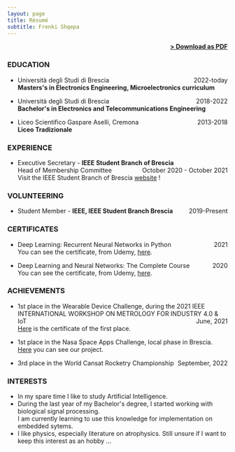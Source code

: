 ```yaml
---
layout: page
title: Résumé
subtitle: Frenki Shqepa
---
```


<span style="float: right; "><a href="{{ '/assets/resume.pdf' | prepend: site.baseurl }}"><strong>> Download as PDF</strong></a> </span>
<br>


### EDUCATION

- Università degli Studi di Brescia <span style="float: right; ">2022-today</span>  
**Masters's in Electronics Engineering, Microelectronics curriculum**  

- Università degli Studi di Brescia <span style="float: right; ">2018-2022</span>  
**Bachelor's in Electronics and Telecommunications Engineering**  

- Liceo Scientifico Gaspare Aselli, Cremona <span style="float: right; ">2013-2018</span>  
**Liceo Tradizionale**   


### EXPERIENCE

- Executive Secretary - **IEEE Student Branch of Brescia** <span style="float: right; ">October 2020 - October 2021</span>  
Head of Membership Committee
<br/>Visit the IEEE Student Branch of Brescia [website](https://ieeesb.unibs.it) !


### VOLUNTEERING

- Student Member - **IEEE, IEEE Student Branch Brescia** <span style="float: right; ">2019-Present</span>  


### CERTIFICATES

- Deep Learning: Recurrent Neural Networks in Python <span style="float: right; ">2021</span>  
You can see the certificate, from Udemy, [here](https://www.udemy.com/certificate/UC-49f4ac0a-739d-4973-b242-5ef12b251a89/).

- Deep Learning and Neural Networks: The Complete Course <span style="float: right; ">2020</span>  
You can see the certificate, from Udemy, [here](https://www.udemy.com/certificate/UC-848c445e-0a92-4482-b444-515d120f8205/).


### ACHIEVEMENTS

- 1st place in the Wearable Device Challenge, during the 2021 IEEE INTERNATIONAL WORKSHOP ON METROLOGY FOR INDUSTRY 4.0 & IoT <span style="float: right; ">June, 2021</span>  
[Here](https://drive.google.com/file/d/1QnfsOkYyCZfwIgRZQGb566gBPrOZJ34J/view) is the certificate of the first place.

- 1st place in the Nasa Space Apps Challenge, local phase in Brescia. 
[Here](https://drive.google.com/drive/folders/1EL8coh3n1aVOn3My_ZGnoqM9zsdFn46T?usp=sharing) you can see our project.

- 3rd place in the World Cansat Rocketry Championship <span style="float: right; ">September, 2022</span>  

### INTERESTS

- In my spare time I like to study Artificial Intelligence.
- During the last year of my Bachelor's degree, I started working with biological signal processing. 
<br/>I am currently learning to use this knowledge for implementation on embedded sytems.
- I like physics, especially literature on atrophysics. Still unsure if I want to keep this interest as an hobby ...

